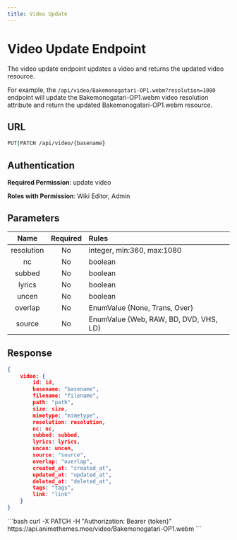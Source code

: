 ```yaml
---
title: Video Update
---
```


<Block>

# Video Update Endpoint

The video update endpoint updates a video and returns the updated video resource.

For example, the `/api/video/Bakemonogatari-OP1.webm?resolution=1080` endpoint will update the Bakemonogatari-OP1.webm video resolution attribute and return the updated Bakemonogatari-OP1.webm resource.

## URL

```sh
PUT|PATCH /api/video/{basename}
```

## Authentication

**Required Permission**: update video

**Roles with Permission**: Wiki Editor, Admin

## Parameters

| Name       | Required | Rules                                  |
| :--------: | :------: | :------------------------------------- |
| resolution | No       | integer, min:360, max:1080             |
| nc         | No       | boolean                                |
| subbed     | No       | boolean                                |
| lyrics     | No       | boolean                                |
| uncen      | No       | boolean                                |
| overlap    | No       | EnumValue {None, Trans, Over}          |
| source     | No       | EnumValue {Web, RAW, BD, DVD, VHS, LD} |

## Response

```json
{
    video: {
        id: id,
        basename: "basename",
        filename: "filename",
        path: "path",
        size: size,
        mimetype: "mimetype",
        resolution: resolution,
        nc: nc,
        subbed: subbed,
        lyrics: lyrics,
        uncen: uncen,
        source: "source",
        overlap: "overlap",
        created_at: "created_at",
        updated_at: "updated_at",
        deleted_at: "deleted_at",
        tags: "tags",
        link: "link"
    }
}
```

<Example>

<CURL>
```bash
curl -X PATCH -H "Authorization: Bearer {token}" https://api.animethemes.moe/video/Bakemonogatari-OP1.webm
```
</CURL>

</Example>

</Block>